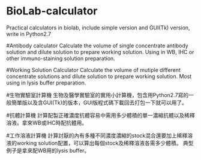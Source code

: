 # BioLab-calculator
Practical calculators in biolab, include simple version and GUI(Tk) version, write in Python2.7

#Antibody calculator
Calculate the volume of single concentrate antibody solution and dilute solution to prepare working solution.
Using in WB, IHC or other immuno-staining solution preparation.

#Working Solution Calculator
Calculate the volume of mutiple different concentrate solutions and dilute solution to prepare working solution.
Most using in lysis buffer preparation.

#生物實驗室計算機
生物及醫學實驗室的實用小計算機，包含用Python2.7寫的一般簡單版以及含GUI(Tk)的版本，GUI版程式碼下載回去打包一下就可以用了。

#抗體計算機
計算配製正確濃度抗體容易中需用多少體積的單一濃縮抗體以及稀釋溶液。拿來WB或IHC時配抗體用。

#工作溶液計算機
計算討厭的內有多種不同濃度濃縮的stock混合還要加上稀釋溶液的working solution配置，可以算出每個stock及稀釋溶液各需多少體積。
典型例子是拿來配WB用的lysis buffer。
